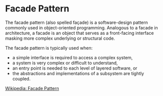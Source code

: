 # Facade Pattern
The facade pattern (also spelled façade) is a software-design pattern commonly used in object-oriented programming. Analogous to a facade in architecture, a facade is an object that serves as a front-facing interface masking more complex underlying or structural code.

The facade pattern is typically used when:
* a simple interface is required to access a complex system,
* a system is very complex or difficult to understand,
* an entry point is needed to each level of layered software, or
* the abstractions and implementations of a subsystem are tightly coupled.

[Wikipedia: Facade Pattern](https://en.wikipedia.org/wiki/Facade_pattern)
